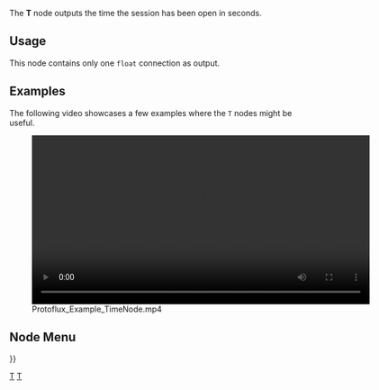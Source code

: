 <languages></languages> <translate>

The **T** node outputs the time the session has been open in seconds.

## Usage

This node contains only one `float` connection as output.

## Examples

The following video showcases a few examples where the `T` nodes might
be useful.

<figure>
<video src="Protoflux_Example_TimeNode.mp4" title="Protoflux_Example_TimeNode.mp4" width="600" controls=""><a href="Protoflux_Example_TimeNode.mp4">Protoflux_Example_TimeNode.mp4</a></video><figcaption aria-hidden="true">Protoflux_Example_TimeNode.mp4</figcaption>
</figure>

## Node Menu

</translate> }}

[T](Category:Protoflux{{#translation:}} "wikilink")
[T](Category:Protoflux:Input{{#translation:}} "wikilink")